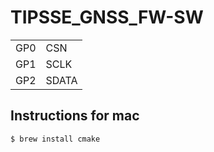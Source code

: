 # TIPSSE_GNSS_FW-SW

| | |
| -- | -- |
| GP0 | CSN |
| GP1 | SCLK |
| GP2 | SDATA |

## Instructions for mac

```shell
$ brew install cmake
```
